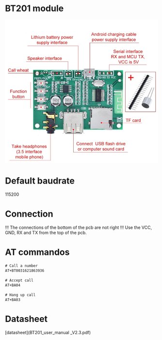 
# BT201 module
![BT201](BT201.webp)

# Default baudrate
115200

# Connection
!!! The connections of the bottom of the pcb are not right !!!
Use the VCC, GND, RX and TX from the top of the pcb.

# AT commandos
```
# Call a number
AT+BT0031621863936

# Accept call
AT+BA04

# Hang up call
AT+BA03
```

# Datasheet
[datasheet](BT201_user_manual _V2.3.pdf)